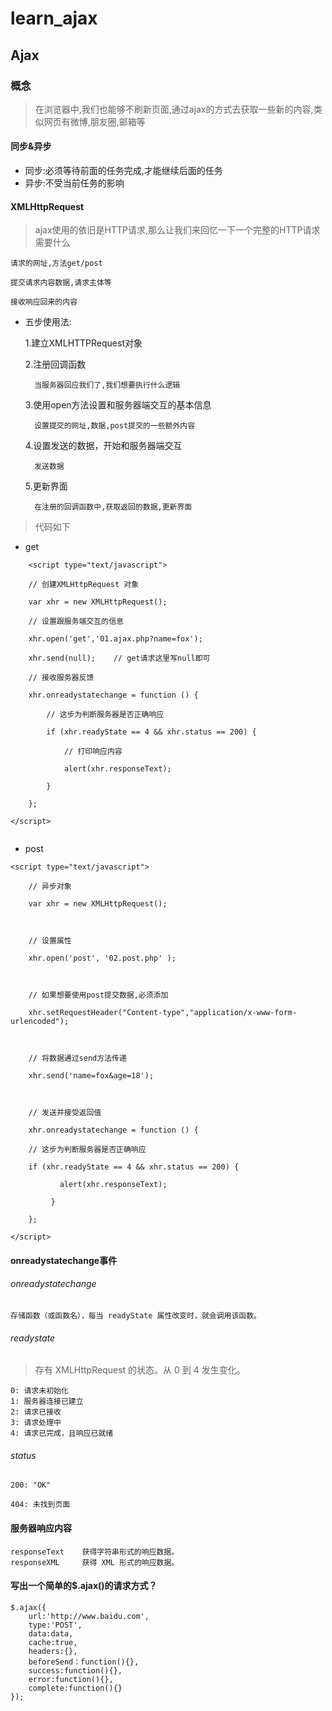 # learn_ajax
## Ajax
### 概念
>在浏览器中,我们也能够不刷新页面,通过ajax的方式去获取一些新的内容,类似网页有微博,朋友圈,邮箱等
#### 同步&异步
- 同步:必须等待前面的任务完成,才能继续后面的任务
- 异步:不受当前任务的影响

#### XMLHttpRequest
>ajax使用的依旧是HTTP请求,那么让我们来回忆一下一个完整的HTTP请求需要什么

    请求的网址,方法get/post
    
    提交请求内容数据,请求主体等
    
    接收响应回来的内容

* 五步使用法:

    1.建立XMLHTTPRequest对象
    
    2.注册回调函数
    
        当服务器回应我们了,我们想要执行什么逻辑
    3.使用open方法设置和服务器端交互的基本信息
    
        设置提交的网址,数据,post提交的一些额外内容
    4.设置发送的数据，开始和服务器端交互
    
        发送数据
        
    5.更新界面
    
        在注册的回调函数中,获取返回的数据,更新界面

>代码如下
* get
```
    <script type="text/javascript">

    // 创建XMLHttpRequest 对象

    var xhr = new XMLHttpRequest();

    // 设置跟服务端交互的信息

    xhr.open('get','01.ajax.php?name=fox');

    xhr.send(null);    // get请求这里写null即可

    // 接收服务器反馈

    xhr.onreadystatechange = function () {

        // 这步为判断服务器是否正确响应

        if (xhr.readyState == 4 && xhr.status == 200) {

            // 打印响应内容

            alert(xhr.responseText);

        } 

    };

</script>
    
```
* post
```
<script type="text/javascript">

    // 异步对象

    var xhr = new XMLHttpRequest();



    // 设置属性

    xhr.open('post', '02.post.php' );



    // 如果想要使用post提交数据,必须添加

    xhr.setRequestHeader("Content-type","application/x-www-form-urlencoded");



    // 将数据通过send方法传递

    xhr.send('name=fox&age=18');



    // 发送并接受返回值

    xhr.onreadystatechange = function () {

    // 这步为判断服务器是否正确响应

    if (xhr.readyState == 4 && xhr.status == 200) {

           alert(xhr.responseText);

         } 

    };

</script>
```

#### onreadystatechange事件
###### onreadystatechange	
    存储函数（或函数名），每当 readyState 属性改变时，就会调用该函数。
###### readystate
>存有 XMLHttpRequest 的状态。从 0 到 4 发生变化。

    0: 请求未初始化
    1: 服务器连接已建立
    2: 请求已接收
    3: 请求处理中
    4: 请求已完成，且响应已就绪
###### status
    200: "OK"
    
    404: 未找到页面
#### 服务器响应内容
    responseText	获得字符串形式的响应数据。
    responseXML	    获得 XML 形式的响应数据。

#### 写出一个简单的$.ajax()的请求方式？
```
$.ajax({
    url:'http://www.baidu.com',
    type:'POST',
    data:data,
    cache:true,
    headers:{},
    beforeSend：function(){},
    success:function(){},
    error:function(){},
    complete:function(){}
}); 
```